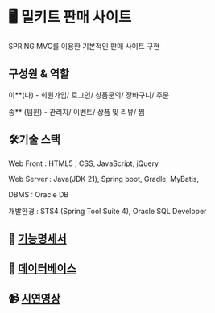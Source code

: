 # 🖥️ 밀키트 판매 사이트

SPRING MVC를 이용한 기본적인 판매 사이트 구현

## 구성원 & 역할


이**(나) - 회원가입/ 로그인/ 상품문의/ 장바구니/ 주문 

송** (팀원) - 관리자/ 이벤트/ 상품 및 리뷰/ 찜


## 🛠기술 스택


Web Front : HTML5 , CSS, JavaScript, jQuery

Web Server : Java(JDK 21), Spring boot, Gradle, MyBatis,

DBMS : Oracle DB

개발환경 : STS4 (Spring Tool Suite 4), Oracle SQL Developer


## 📖 [기능명세서](https://github.com/young042510/MealShop/wiki/%EA%B8%B0%EB%8A%A5%EB%AA%85%EC%84%B8)


## 📜 [데이터베이스 ](https://github.com/young042510/MealShop/wiki/%EB%8D%B0%EC%9D%B4%ED%84%B0%EB%B2%A0%EC%9D%B4%EC%8A%A4)


## 📹 [시연영상](https://github.com/young042510/MealShop/wiki/%EC%8B%9C%EC%97%B0%EC%98%81%EC%83%81)


